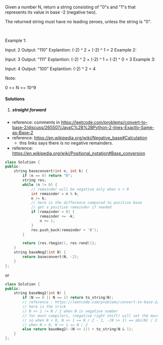 Given a number N, return a string consisting of "0"s and "1"s that represents its value in base -2 (negative two).

The returned string must have no leading zeroes, unless the string is "0".

 

Example 1:

Input: 2
Output: "110"
Explantion: (-2) ^ 2 + (-2) ^ 1 = 2
Example 2:

Input: 3
Output: "111"
Explantion: (-2) ^ 2 + (-2) ^ 1 + (-2) ^ 0 = 3
Example 3:

Input: 4
Output: "100"
Explantion: (-2) ^ 2 = 4
 

Note:

0 <= N <= 10^9

#### Solutions

1. ##### straight forward

- reference: comments in https://leetcode.com/problems/convert-to-base-2/discuss/265507/JavaC%2B%2BPython-2-lines-Exactly-Same-as-Base-2
- reference: https://en.wikipedia.org/wiki/Negative_base#Calculation
    - this links says there is no negative remainders.
- reference: https://en.wikipedia.org/wiki/Positional_notation#Base_conversion

```c++
class Solution {
public:
    string baseconvert(int n, int k) {
        if (n == 0) return "0";
        string res;
        while (n != 0) {
            // remainder will be negative only when n < 0
            int remainder = n % k;
            n /= k;
            // here is the difference compared to positive base
            // get a positive remainder if needed
            if (remainder < 0) {
                remainder += -k;
                n += 1;
            }
            res.push_back(remainder + '0');
        }

        return {res.rbegin(), res.rend()};
    }
    string baseNeg2(int N) {
        return baseconvert(N, -2);
    }
};
```

or

```c++
class Solution {
public:
    string baseNeg2(int N) {
        if (N == 0 || N == 1) return to_string(N);
        // reference : https://leetcode.com/problems/convert-to-base-2/discuss/265507/JavaC++Python-2-lines-Exactly-Same-as-Base-2/256530
        // here is the trick
        // N >> 1 != N / 2 when N is negative number
        // for most compilers, (negative right shift) will set the most significant bit to 1, while it's not the case for positive number
        // so when N < 0, N >> 1 == N / 2 - 1, -(N >> 1) == abs(N) / 2 + 1
        // when N > 0, N >> 1 == N / 2
        else return baseNeg2(-(N >> 1)) + to_string(N & 1);
    }
};
```